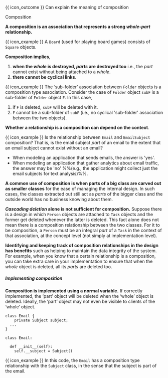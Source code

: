 <span id="prereqs"></span>

<span id="outcomes">{{ icon_outcome }} Can explain the meaning of composition</span>

<span id="title">Composition</span>

<div id="body">

**A composition is an association that represents a strong _whole-part_ relationship.**

<box>

{{ icon_example }} A `Board` (used for playing board games) consists of `Square` objects.

</box>

**Composition implies**,

1. **when the _whole_ is destroyed, _parts_ are destroyed too** i.e., the _part_ cannot exist without being attached to a _whole_.
1. **there cannot be cyclical links**.

<box>

{{ icon_example }} The ‘sub-folder’ association between `Folder` objects is a composition type association. Consider the case of `Folder` object `subF` is a sub-folder of `Folder` object `F`. In this case,

1. if `F` is deleted, `subF` will be deleted with it.
1. `F` cannot be a sub-folder of `subF` (i.e., no cyclical 'sub-folder' association between the two objects).

</box>

**Whether a relationship is a composition can depend on the context**.

<box>

{{ icon_example }} Is the relationship between `Email` and `EmailSubject` composition? That is, is the email subject _part_ of an email to the extent that an email subject cannot exist without an email?
* When modeling an application that sends emails, the answer is 'yes'.
* When modeling an application that gather analytics about email traffic, the answer may be 'no' %%(e.g., the application might collect just the email subjects for text analysis)%%.

</box>

**A common use of composition is when parts of a big class are carved out as smaller classes** for the ease of managing the internal design. In such cases, the classes extracted out still act as _parts_ of the bigger class and the outside world has no business knowing about them.

**_Cascading deletion_ alone is not sufficient for composition.** Suppose there is a design in which `Person` objects are attached to `Task` objects and the former get deleted whenever the latter is deleted. This fact alone does not mean there is a composition relationship between the two classes. For it to be composition, a `Person` must be an integral _part_ of a `Task` in the context of that association, at the concept level (not simply at implementation level).

**Identifying and keeping track of composition relationships in the design has benefits** such as helping to maintain the data integrity of the system. For example, when you know that a certain relationship is a composition, you can take extra care in your implementation to ensure that when the _whole_ object is deleted, all its _parts_ are deleted too.


##### Implementing composition

**Composition is implemented using a normal variable.** If correctly implemented, the ‘part’ object will be deleted when the ‘whole’ object is deleted. Ideally, the ‘part’ object may not even be visible to clients of the ‘whole’ object.

<box>


<div class="alt-java float-end ms-5">

```java{.no-line-numbers}
class Email {
    private Subject subject;
  ...
}
```

</div>
<div class="alt-python  float-end ms-5">

```python{.no-line-numbers}
class Email:

  def __init__(self):
    self.__subject = Subject()
```
</div>

{{ icon_example }} In this code, the `Email` has a composition type relationship with the `Subject` class, in the sense that the subject is part of the email.

</box>


</div>

<div id="extras">
</div>
